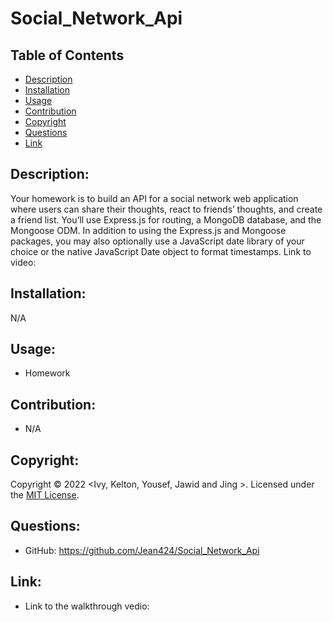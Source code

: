 # Social_Network_Api
## Table of Contents
- [Description](#description)
- [Installation](#installation)
- [Usage](#usage)
- [Contribution](#contribution)
- [Copyright](#copyright)
- [Questions](#questions)
- [Link](#link)

## Description:
Your homework is to build an API for a social network web application where users can share their thoughts, react to friends’ thoughts, and create a friend list. You’ll use Express.js for routing, a MongoDB database, and the Mongoose ODM. In addition to using the Express.js and Mongoose packages, you may also optionally use a JavaScript date library of your choice or the native JavaScript Date object to format timestamps. Link to video:

## Installation:
N/A

## Usage:
- Homework

## Contribution:
- N/A

## Copyright:
Copyright © 2022 <Ivy, Kelton, Yousef, Jawid and Jing >.
Licensed under the [MIT License](LICENSE).

## Questions:
- GitHub: https://github.com/Jean424/Social_Network_Api

## Link:
- Link to the walkthrough vedio:
